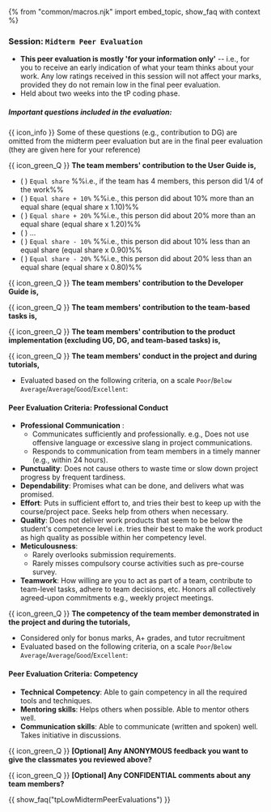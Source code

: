 {% from "common/macros.njk" import embed_topic, show_faq with context %}

### Session: `Midterm Peer Evaluation`

* **This peer evaluation is mostly 'for your information only'** -- i.e., for you to receive an early indication of what your team thinks about your work. Any low ratings received in this session will not affect your marks, provided they do not remain low in the final peer evaluation.
* Held about two weeks into the tP coding phase.


<box>

##### **Important questions included in the evaluation:**

{{ icon_info }} Some of these questions (e.g., contribution to DG) are omitted from the midterm peer evaluation but are in the final peer evaluation (they are given here for your reference)

<div id="questions">
<div id="teamMemberEvaluation-ug">

{{ icon_green_Q }} **The team members' contribution to the User Guide is,**

<span id="equalShareScale">
<panel type="seamless" header="Uses the `Equal Share +/- N%` scale for the answer">

- ( ) `Equal share` %%i.e., if the team has 4 members, this person did 1/4 of the work%%
- ( ) `Equal share + 10%` %%i.e., this person did about 10% more than an equal share (equal share x 1.10)%%
- ( ) `Equal share + 20%` %%i.e., this person did about 20% more than an equal share (equal share x 1.20)%%
- ( ) ...
- ( ) `Equal share - 10%` %%i.e., this person did about 10% less than an equal share (equal share x 0.90)%%
- ( ) `Equal share - 20%` %%i.e., this person did about 20% less than an equal share (equal share x 0.80)%%
</panel>
</span>
</div>
<p/>
<div id="teamMemberEvaluation-dg">

{{ icon_green_Q }} **The team members' contribution to the Developer Guide is,**
<include src="peerEvaluations-midterm-fragment.md#equalShareScale" />
</div>
<p/>
<div id="teamMemberEvaluation-teamTasks">

{{ icon_green_Q }} **The team members' contribution to the team-based tasks is,**
<include src="peerEvaluations-midterm-fragment.md#equalShareScale" />
</div>
<p/>
<div id="teamMemberEvaluation-implementation">

{{ icon_green_Q }} **The team members' contribution to the product implementation (excluding UG, DG, and team-based tasks) is,**
<include src="peerEvaluations-midterm-fragment.md#equalShareScale" />
</div>
<p/>
<div id="teamMemberEvaluation-conduct">

{{ icon_green_Q }} **The team members' conduct in the project and during tutorials,**

* Evaluated based on the following criteria, on a scale `Poor`/`Below Average`/`Average`/`Good`/`Excellent`:
<div class="indented-level1">

<box background-color="white" border-color="grey" border-left-color="#28a745">

#### Peer Evaluation Criteria: Professional Conduct
* **Professional Communication** :
  * Communicates sufficiently and professionally. e.g., Does not use offensive language or excessive slang in project communications.
  * Responds to communication from team members in a timely manner (e.g., within 24 hours).
* **Punctuality**: Does not cause others to waste time or slow down project progress by frequent tardiness.
* **Dependability**: Promises what can be done, and delivers what was promised.
* **Effort**: Puts in sufficient effort to, and tries their best to keep up with the course/project pace. Seeks help from others when necessary.
* **Quality**: Does not deliver work products that seem to be below the student's competence level i.e. tries their best to make the work product as high quality as possible within her competency level.
* **Meticulousness**:
  * Rarely overlooks submission requirements.
  * Rarely misses compulsory course activities such as pre-course survey.
* **Teamwork**: How willing are you to act as part of a team, contribute to team-level tasks, adhere to team decisions, etc. Honors all collectively agreed-upon commitments e.g., weekly project meetings.
</box>
</div>
</div>
<p/>
<div id="teamMemberEvaluation-competency">

{{ icon_green_Q }} **The competency of the team member demonstrated in the project and during the tutorials,**

* Considered only for bonus marks, A+ grades, and tutor recruitment
* Evaluated based on the following criteria, on a scale `Poor`/`Below Average`/`Average`/`Good`/`Excellent`:
<div class="indented-level1">


<box background-color="white" border-color="grey" border-left-color="#28a745">

#### Peer Evaluation Criteria: Competency
* **Technical Competency**: Able to gain competency in all the required tools and techniques.
* **Mentoring skills**: Helps others when possible. Able to mentor others well.
* **Communication skills**: Able to communicate (written and spoken) well. Takes initiative in discussions.
</box>
</div>

{{ icon_green_Q }} **[Optional] Any ANONYMOUS feedback you want to give the classmates you reviewed above?**
<p/>

{{ icon_green_Q }} **[Optional] Any CONFIDENTIAL comments about any team members?**
<p/>
</div>
</div>
</box>
<p/>
{{ show_faq("tpLowMidtermPeerEvaluations") }}